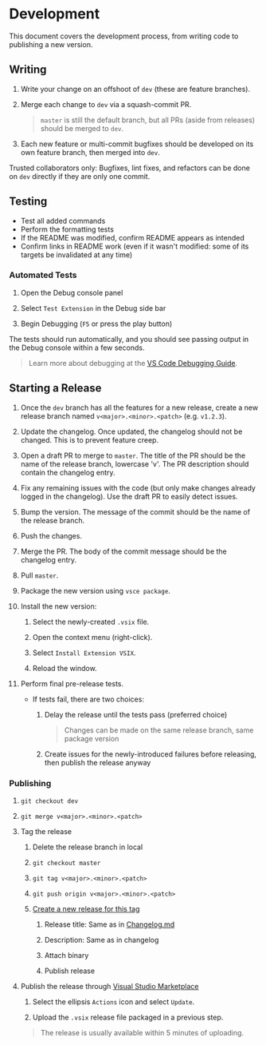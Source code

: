 # Development

This document covers the development process, from writing code to publishing a new version.

## Writing

1. Write your change on an offshoot of `dev` (these are feature branches).

1. Merge each change to `dev` via a squash-commit PR.

    > `master` is still the default branch, but all PRs (aside from releases) should be merged to `dev`.

1. Each new feature or multi-commit bugfixes should be developed on its own feature branch, then merged into `dev`.

Trusted collaborators only: Bugfixes, lint fixes, and refactors can be done on `dev` directly if they are only one commit.

## Testing

-   Test all added commands
-   Perform the formatting tests
-   If the README was modified, confirm README appears as intended
-   Confirm links in README work (even if it wasn't modified: some of its targets be invalidated at any time)

### Automated Tests

1. Open the Debug console panel

1. Select `Test Extension` in the Debug side bar

1. Begin Debugging (`F5` or press the play button)

The tests should run automatically, and you should see passing output in the Debug console within a few seconds.

> Learn more about debugging at the [VS Code Debugging Guide](https://code.visualstudio.com/Docs/editor/debugging).

## Starting a Release

1.  Once the `dev` branch has all the features for a new release, create a new release branch named `v<major>.<minor>.<patch>` (e.g. `v1.2.3`).

1.  Update the changelog. Once updated, the changelog should not be changed. This is to prevent feature creep.

1.  Open a draft PR to merge to `master`. The title of the PR should be the name of the release branch, lowercase 'v'. The PR description should contain the changelog entry.

1.  Fix any remaining issues with the code (but only make changes already logged in the changelog). Use the draft PR to easily detect issues.

1.  Bump the version. The message of the commit should be the name of the release branch.

1.  Push the changes.

1.  Merge the PR. The body of the commit message should be the changelog entry.

1.  Pull `master`.

1.  Package the new version using `vsce package`.

1.  Install the new version:

    1. Select the newly-created `.vsix` file.

    1. Open the context menu (right-click).

    1. Select `Install Extension VSIX`.

    1. Reload the window.

1.  Perform final pre-release tests.

    -   If tests fail, there are two choices:

        1. Delay the release until the tests pass (preferred choice)

            > Changes can be made on the same release branch, same package version

        1. Create issues for the newly-introduced failures before releasing, then publish the release anyway

### Publishing

1. `git checkout dev`

1. `git merge v<major>.<minor>.<patch>`

1. Tag the release

    1. Delete the release branch in local

    1. `git checkout master`

    1. `git tag v<major>.<minor>.<patch>`

    1. `git push origin v<major>.<minor>.<patch>`

    1. [Create a new release for this tag](https://github.com/mark-wiemer/vscode-autohotkey-plus-plus/tags)

        1. Release title: Same as in [Changelog.md](../Changelog.md)

        1. Description: Same as in changelog

        1. Attach binary

        1. Publish release

1. Publish the release through [Visual Studio Marketplace](https://marketplace.visualstudio.com/manage/publishers/mark-wiemer)

    1. Select the ellipsis `Actions` icon and select `Update`.

    1. Upload the `.vsix` release file packaged in a previous step.

    > The release is usually available within 5 minutes of uploading.
